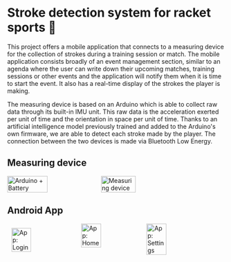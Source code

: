 # Stroke detection system for racket sports 🏸

This project offers a mobile application that connects to a measuring device for the collection of strokes during a training session or match. The mobile application consists broadly of an event management section, similar to an agenda where the user can write down their upcoming matches, training sessions or other events and the application will notify them when it is time to start the event. It also has a real-time display of the strokes the player is making.

The measuring device is based on an Arduino which is able to collect raw data through its built-in IMU unit. This raw data is the acceleration exerted per unit of time and the orientation in space per unit of time. Thanks to an artificial intelligence model previously trained and added to the Arduino's own firmware, we are able to detect each stroke made by the player. The connection between the two devices is made via Bluetooth Low Energy.

## Measuring device

<div style="display: flex; flex-wrap: wrap;">
  <img src="https://github.com/marioruub/Stroke-detection-system-for-racket-sports/blob/main/img/Arduino.jpg" alt="Arduino + Battery" width="43%" height="43%">
  <img src="https://github.com/marioruub/Stroke-detection-system-for-racket-sports/blob/main/img/Device.jpg" alt="Measuring device" width="40%" height="40%">
</div>

## Android App

<div style="display: flex; flex-wrap: wrap;">
  <img src="https://github.com/marioruub/Stroke-detection-system-for-racket-sports/blob/main/img/login.jpg" alt="App: Login" width="30%" height="30%" style="margin: 10px;">
  <img src="https://github.com/marioruub/Stroke-detection-system-for-racket-sports/blob/main/img/home.jpg" alt="App: Home" width="30%" height="30%">
  <img src="https://github.com/marioruub/Stroke-detection-system-for-racket-sports/blob/main/img/settings.jpg" alt="App: Settings" width="30%" height="30%">
</div>

